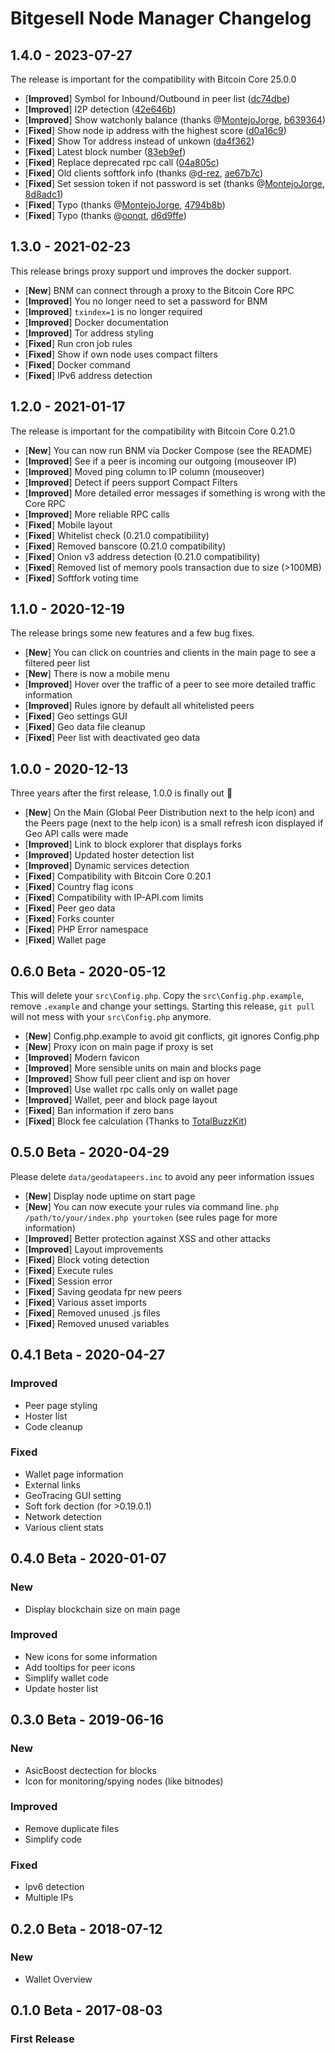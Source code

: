 # Bitgesell Node Manager Changelog

## 1.4.0 - 2023-07-27

The release is important for the compatibility with Bitcoin Core 25.0.0

- [**Improved**] Symbol for Inbound/Outbound in peer list ([dc74dbe](https://github.com/Mirobit/bitcoin-node-manager/commit/dc74dbe0f7dfa9c7508756ca6f4189d9653f6eaa))
- [**Improved**] I2P detection ([42e646b](https://github.com/Mirobit/bitcoin-node-manager/commit/42e646b30d15882a83db13868c95da50cfb924a9))
- [**Improved**] Show watchonly balance (thanks @[MontejoJorge](https://github.com/MontejoJorge), [b639364](https://github.com/Mirobit/bitcoin-node-manager/commit/b6393649055e145b51b21a9184720475dce34c97))
- [**Fixed**] Show node ip address with the highest score ([d0a16c9](https://github.com/Mirobit/bitcoin-node-manager/commit/d0a16c9b7c8453ff35a8a9b2a7dd72aa77cc6286))
- [**Fixed**] Show Tor address instead of unkown ([da4f362](https://github.com/Mirobit/bitcoin-node-manager/commit/da4f362e2674aa39349d72571ce840c642b6e6a3))
- [**Fixed**] Latest block number ([83eb9ef](https://github.com/Mirobit/bitcoin-node-manager/commit/83eb9efe40ba529b440bdf8743fee5db65215935))
- [**Fixed**] Replace deprecated rpc call ([04a805c](https://github.com/Mirobit/bitcoin-node-manager/commit/04a805c82170d038e5621a830b04c7d28aff15bb))
- [**Fixed**] Old clients softfork info (thanks @[d-rez](https://github.com/d-rez), [ae67b7c](https://github.com/Mirobit/bitcoin-node-manager/commit/ae67b7ca7d3c9da3a1ed64faaf51a3d5df07604d))
- [**Fixed**] Set session token if not password is set (thanks @[MontejoJorge](https://github.com/MontejoJorge), [8d8adc1](https://github.com/Mirobit/bitcoin-node-manager/commit/8d8adc12c393dddd3205f34442dbcb894440fc87))
- [**Fixed**] Typo (thanks @[MontejoJorge](https://github.com/MontejoJorge), [4794b8b](https://github.com/Mirobit/bitcoin-node-manager/commit/4794b8bd02f7da7044b7629917c85881cb89b8a3))
- [**Fixed**] Typo (thanks @[oonqt](https://github.com/oonqt), [d6d9ffe](https://github.com/Mirobit/bitcoin-node-manager/commit/d6d9ffe34ad9736c3c81c183b29ce4b537b0ee6c))

## 1.3.0 - 2021-02-23

This release brings proxy support und improves the docker support.

- [**New**] BNM can connect through a proxy to the Bitcoin Core RPC
- [**Improved**] You no longer need to set a password for BNM
- [**Improved**] `txindex=1` is no longer required
- [**Improved**] Docker documentation
- [**Improved**] Tor address styling
- [**Fixed**] Run cron job rules
- [**Fixed**] Show if own node uses compact filters
- [**Fixed**] Docker command
- [**Fixed**] IPv6 address detection

## 1.2.0 - 2021-01-17

The release is important for the compatibility with Bitcoin Core 0.21.0

- [**New**] You can now run BNM via Docker Compose (see the README)
- [**Improved**] See if a peer is incoming our outgoing (mouseover IP)
- [**Improved**] Moved ping column to IP column (mouseover)
- [**Improved**] Detect if peers support Compact Filters
- [**Improved**] More detailed error messages if something is wrong with the Core RPC
- [**Improved**] More reliable RPC calls
- [**Fixed**] Mobile layout
- [**Fixed**] Whitelist check (0.21.0 compatibility)
- [**Fixed**] Removed banscore (0.21.0 compatibility)
- [**Fixed**] Onion v3 address detection (0.21.0 compatibility)
- [**Fixed**] Removed list of memory pools transaction due to size (>100MB)
- [**Fixed**] Softfork voting time

## 1.1.0 - 2020-12-19

The release brings some new features and a few bug fixes.

- [**New**] You can click on countries and clients in the main page to see a filtered peer list
- [**New**] There is now a mobile menu
- [**Improved**] Hover over the traffic of a peer to see more detailed traffic information
- [**Improved**] Rules ignore by default all whitelisted peers
- [**Fixed**] Geo settings GUI
- [**Fixed**] Geo data file cleanup
- [**Fixed**] Peer list with deactivated geo data

## 1.0.0 - 2020-12-13

Three years after the first release, 1.0.0 is finally out :partying_face:

- [**New**] On the Main (Global Peer Distribution next to the help icon) and the Peers page (next to the help icon) is a small refresh icon displayed if Geo API calls were made
- [**Improved**] Link to block explorer that displays forks
- [**Improved**] Updated hoster detection list
- [**Improved**] Dynamic services detection
- [**Fixed**] Compatibility with Bitcoin Core 0.20.1
- [**Fixed**] Country flag icons
- [**Fixed**] Compatibility with IP-API.com limits
- [**Fixed**] Peer geo data
- [**Fixed**] Forks counter
- [**Fixed**] PHP Error namespace
- [**Fixed**] Wallet page

## 0.6.0 Beta - 2020-05-12

This will delete your `src\Config.php`. Copy the `src\Config.php.example`, remove `.example` and change your settings. Starting this release, `git pull` will not mess with your `src\Config.php` anymore.

- [**New**] Config.php.example to avoid git conflicts, git ignores Config.php
- [**New**] Proxy icon on main page if proxy is set
- [**Improved**] Modern favicon
- [**Improved**] More sensible units on main and blocks page
- [**Improved**] Show full peer client and isp on hover
- [**Improved**] Use wallet rpc calls only on wallet page
- [**Improved**] Wallet, peer and block page layout
- [**Fixed**] Ban information if zero bans
- [**Fixed**] Block fee calculation (Thanks to [TotalBuzzKit](https://github.com/drkskwlkr))

## 0.5.0 Beta - 2020-04-29

Please delete `data/geodatapeers.inc` to avoid any peer information issues

- [**New**] Display node uptime on start page
- [**New**] You can now execute your rules via command line. `php /path/to/your/index.php yourtoken` (see rules page for more information)
- [**Improved**] Better protection against XSS and other attacks
- [**Improved**] Layout improvements
- [**Fixed**] Block voting detection
- [**Fixed**] Execute rules
- [**Fixed**] Session error
- [**Fixed**] Saving geodata fpr new peers
- [**Fixed**] Various asset imports
- [**Fixed**] Removed unused .js files
- [**Fixed**] Removed unused variables

## 0.4.1 Beta - 2020-04-27

### Improved

- Peer page styling
- Hoster list
- Code cleanup

### Fixed

- Wallet page information
- External links
- GeoTracing GUI setting
- Soft fork dection (for >0.19.0.1)
- Network detection
- Various client stats

## 0.4.0 Beta - 2020-01-07

### New

- Display blockchain size on main page

### Improved

- New icons for some information
- Add tooltips for peer icons
- Simplify wallet code
- Update hoster list

## 0.3.0 Beta - 2019-06-16

### New

- AsicBoost dectection for blocks
- Icon for monitoring/spying nodes (like bitnodes)

### Improved

- Remove duplicate files
- Simplify code

### Fixed

- Ipv6 detection
- Multiple IPs

## 0.2.0 Beta - 2018-07-12

### New

- Wallet Overview

## 0.1.0 Beta - 2017-08-03

### First Release

